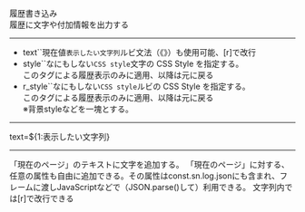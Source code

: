 履歴書き込み  
履歴に文字や付加情報を出力する

***
- text``現在値`表示したい文字列`ルビ文法（《》）も使用可能、[r]で改行
- style``なにもしない`CSS style`文字の CSS Style を指定する。<br/>このタグによる履歴表示のみに適用、以降は元に戻る
- r_style``なにもしない`CSS style`ルビの CSS Style を指定する。<br/>このタグによる履歴表示のみに適用、以降は元に戻る<br/>※背景styleなどを一塊とする。

***
text=${1:表示したい文字列}

***
「現在のページ」のテキストに文字を追加する。
「現在のページ」に対する、任意の属性も自由に追加できる。その属性はconst.sn.log.jsonにも含まれ、フレームに渡しJavaScriptなどで（JSON.parse()して）利用できる。
文字列内では[r]で改行できる
